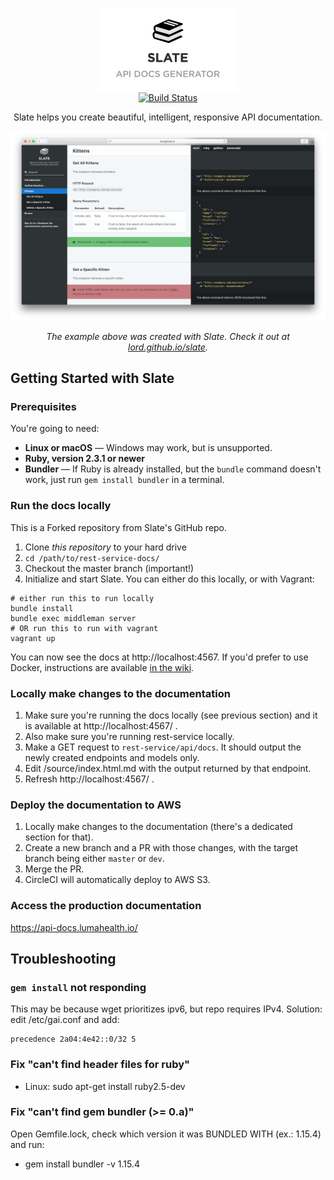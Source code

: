 <p align="center">
  <img src="https://raw.githubusercontent.com/lord/img/master/logo-slate.png" alt="Slate: API Documentation Generator" width="226">
  <br>
  <a href="https://travis-ci.org/lord/slate"><img src="https://travis-ci.org/lord/slate.svg?branch=master" alt="Build Status"></a>
</p>

<p align="center">Slate helps you create beautiful, intelligent, responsive API documentation.</p>

<p align="center"><img src="https://raw.githubusercontent.com/lord/img/master/screenshot-slate.png" width=700 alt="Screenshot of Example Documentation created with Slate"></p>

<p align="center"><em>The example above was created with Slate. Check it out at <a href="https://lord.github.io/slate">lord.github.io/slate</a>.</em></p>

Getting Started with Slate
------------------------------

### Prerequisites

You're going to need:

 - **Linux or macOS** — Windows may work, but is unsupported.
 - **Ruby, version 2.3.1 or newer**
 - **Bundler** — If Ruby is already installed, but the `bundle` command doesn't work, just run `gem install bundler` in a terminal.

### Run the docs locally

This is a Forked repository from Slate's GitHub repo.
1. Clone *this repository* to your hard drive
2. `cd /path/to/rest-service-docs/`
3. Checkout the master branch (important!)
4. Initialize and start Slate. You can either do this locally, or with Vagrant:
```shell
# either run this to run locally
bundle install
bundle exec middleman server
# OR run this to run with vagrant
vagrant up
```
You can now see the docs at http://localhost:4567.
If you'd prefer to use Docker, instructions are available [in the wiki](https://github.com/lord/slate/wiki/Docker).

### Locally make changes to the documentation

1. Make sure  you're running the docs locally (see previous section) and it is available at http://localhost:4567/ .
2. Also make sure you're running rest-service locally.
3. Make a GET request to `rest-service/api/docs`. It should output the newly created endpoints and models only.
4. Edit /source/index.html.md with the output returned by that endpoint.
5. Refresh http://localhost:4567/ .

### Deploy the documentation to AWS

1. Locally make changes to the documentation (there's a dedicated section for that).
2. Create a new branch and a PR with those changes, with the target branch being either `master` or `dev`.
3. Merge the PR.
4. CircleCI will automatically deploy to AWS S3.

### Access the production documentation

https://api-docs.lumahealth.io/

Troubleshooting
--------------------

### `gem install` not responding

This may be because wget prioritizes ipv6, but repo requires IPv4.
Solution: edit /etc/gai.conf and add:
```
precedence 2a04:4e42::0/32 5
```

### Fix "can't find header files for ruby"

* Linux: sudo apt-get install ruby2.5-dev

### Fix "can't find gem bundler (>= 0.a)"

Open Gemfile.lock, check which version it was BUNDLED WITH (ex.: 1.15.4) and run:
* gem install bundler -v 1.15.4

